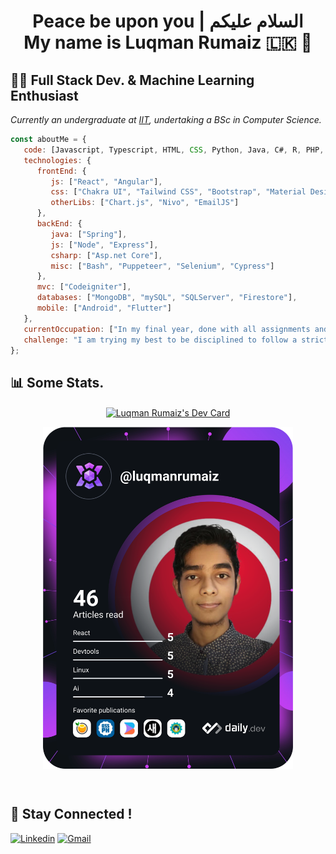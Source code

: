 <h1 align="center">
Peace be upon you | السلام عليكم
 <br/>
 My name is Luqman Rumaiz 🇱🇰 👋
</h1>

<h2>
👨‍💻 Full Stack Dev. & Machine Learning Enthusiast 
</h2>

<p><em>Currently an undergraduate at <a href="https://www.iit.ac.lk/">IIT</a>, undertaking a BSc in Computer Science.</br>
</em></p>

```javascript
const aboutMe = {
   code: [Javascript, Typescript, HTML, CSS, Python, Java, C#, R, PHP, Dart],
   technologies: {
      frontEnd: {
         js: ["React", "Angular"],
         css: ["Chakra UI", "Tailwind CSS", "Bootstrap", "Material Design", "Ant Design"],
         otherLibs: ["Chart.js", "Nivo", "EmailJS"]
      },
      backEnd: {
         java: ["Spring"],
         js: ["Node", "Express"],
         csharp: ["Asp.net Core"],
         misc: ["Bash", "Puppeteer", "Selenium", "Cypress"]
      },
      mvc: ["Codeigniter"],
      databases: ["MongoDB", "mySQL", "SQLServer", "Firestore"],
      mobile: ["Android", "Flutter"]
   },
   currentOccupation: ["In my final year, done with all assignments and looking for job opportunities"],
   challenge: "I am trying my best to be disciplined to follow a strict work schedule with 0 distractions.",
};
```

<h2>
📊 Some Stats. 
</h2>


<p align="center">
 <a href="https://app.daily.dev/luqmanrumaiz">
  <img src="https://streak-stats.demolab.com/?user=luqmanrumaiz" width="400" align="center" alt="Luqman Rumaiz's Dev Card"/>
 </a>
</p>


<p align="center">
 <a href="https://app.daily.dev/luqmanrumaiz">
  <img src="https://github.com/luqmanrumaiz/luqmanrumaiz/blob/main/devcard.svg" width="400" align="center" alt="Luqman Rumaiz's Dev Card"/>
 </a>
</p>

<br/>

## 🤙 Stay Connected !
[![Linkedin](https://img.shields.io/badge/-LinkedIn-blue?style=flat&logo=Linkedin&logoColor=white)](https://www.linkedin.com/in/luqmanrumaiz/)
[![Gmail](https://img.shields.io/badge/-Gmail-c14438?style=flat&logo=Gmail&logoColor=white)](mailto:luqman.rumaiz@gmail.com)
